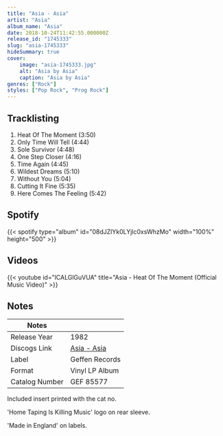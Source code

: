 ```yaml
---
title: "Asia - Asia"
artist: "Asia"
album_name: "Asia"
date: 2018-10-24T11:42:55.000000Z
release_id: "1745333"
slug: "asia-1745333"
hideSummary: true
cover:
    image: "asia-1745333.jpg"
    alt: "Asia by Asia"
    caption: "Asia by Asia"
genres: ["Rock"]
styles: ["Pop Rock", "Prog Rock"]
---
```


## Tracklisting
1. Heat Of The Moment (3:50)
2. Only Time Will Tell (4:44)
3. Sole Survivor (4:48)
4. One Step Closer (4:16)
5. Time Again (4:45)
6. Wildest Dreams (5:10)
7. Without You (5:04)
8. Cutting It Fine (5:35)
9. Here Comes The Feeling (5:42)


## Spotify
{{< spotify type="album" id="08dJZlYk0LYjlc0xsWhzMo" width="100%" height="500" >}}



## Videos
{{< youtube id="lCALGlGuVUA" title="Asia - Heat Of The Moment (Official Music Video)" >}}

## Notes
| Notes          |             |
| ---------------| ----------- |
| Release Year   | 1982 |
| Discogs Link   | [Asia - Asia](https://www.discogs.com/release/1745333-Asia-Asia) |
| Label          | Geffen Records |
| Format         | Vinyl LP Album |
| Catalog Number | GEF 85577 |

Included insert printed with the cat no.

'Home Taping Is Killing Music' logo on rear sleeve.

'Made in England' on labels.
